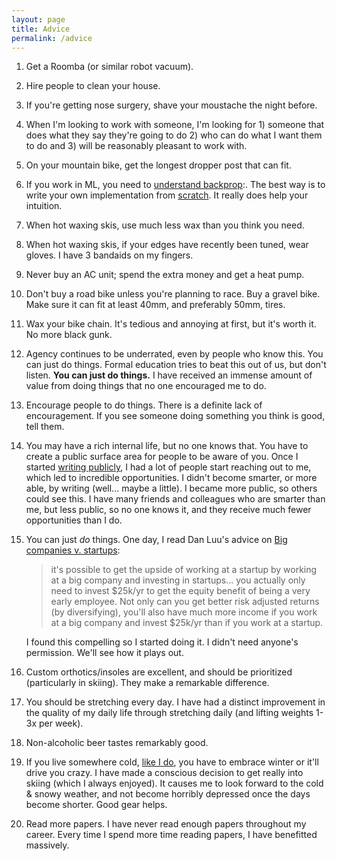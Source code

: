 ```yaml
---
layout: page
title: Advice
permalink: /advice
---
```


1. Get a Roomba (or similar robot vacuum).
2. Hire people to clean your house.
3. If you're getting nose surgery, shave your moustache the night before.
4. When I'm looking to work with someone, I'm looking for 1) someone that does what they say they're going to do 2) who can do what I want them to do and 3) will be reasonably pleasant to work with.
5. On your mountain bike, get the longest dropper post that can fit.
6.  If you work in ML, you need to [understand backprop](https://karpathy.medium.com/yes-you-should-understand-backprop-e2f06eab496b):. The best way is to write your own implementation from [scratch](https://colab.research.google.com/drive/1KDSJKhZDd5fdbnLTalPKcjS_IDu0Q968#scrollTo=XmS23jQ5U7Nw). It really does help your intuition.
7. When hot waxing skis, use much less wax than you think you need.
8. When hot waxing skis, if your edges have recently been tuned, wear gloves. I have 3 bandaids on my fingers.
9. Never buy an AC unit; spend the extra money and get a heat pump.
10. Don't buy a road bike unless you're planning to race. Buy a gravel bike. Make sure it can fit at least 40mm, and preferably 50mm, tires.
11. Wax your bike chain. It's tedious and annoying at first, but it's worth it. No more black gunk.
12. Agency continues to be underrated, even by people who know this. You can just do things. Formal education tries to beat this out of us, but don't listen. **You can just do things.** I have received an immense amount of value from doing things that no one encouraged me to do.
13. Encourage people to do things. There is a definite lack of encouragement. If you see someone doing something you think is good, tell them.
14. You may have a rich internal life, but no one knows that. You have to create a public surface area for people to be aware of you. Once I started [writing publicly](https://www.artfintel.com/), I had a lot of people start reaching out to me, which led to incredible opportunities. I didn't become smarter, or more able, by writing (well... maybe a little). I became more public, so others could see this. I have many friends and colleagues who are smarter than me, but less public, so no one knows it, and they receive much fewer opportunities than I do.
15. You can just *do* things. One day, I read Dan Luu's advice on [Big companies v. startups](https://danluu.com/startup-tradeoffs/):
    > it's possible to get the upside of working at a startup by working at a big company and investing in startups... you actually only need to invest $25k/yr to get the equity benefit of being a very early employee. Not only can you get better risk adjusted returns (by diversifying), you'll also have much more income if you work at a big company and invest $25k/yr than if you work at a startup.

    I found this compelling so I started doing it. I didn't need anyone's permission. We'll see how it plays out.
16. Custom orthotics/insoles are excellent, and should be prioritized (particularly in skiing). They make a remarkable difference.
17. You should be stretching every day. I have had a distinct improvement in the quality of my daily life through stretching daily (and lifting weights 1-3x per week).
18. Non-alcoholic beer tastes remarkably good.
19. If you live somewhere cold, [like I do](https://en.wikipedia.org/wiki/Climate_of_Edmonton), you have to embrace winter or it'll drive you crazy. I have made a conscious decision to get really into skiing (which I always enjoyed). It causes me to look forward to the cold & snowy weather, and not become horribly depressed once the days become shorter. Good gear helps.
20. Read more papers. I have never read enough papers throughout my career. Every time I spend more time reading papers, I have benefitted massively. 